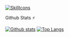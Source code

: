 
[![SkillIcons](https://skillicons.dev/icons?i=js,ts,html,css,php,openshift,nodejs,java,tailwind,vue,nest,aws,prisma,docker,figma)](https://skillicons.dev)<br/>


Github Stats ⚡

<a href="#">![Github stats](https://github-stats-xi-ochre.vercel.app/api?username=vickmwas&count_private=true&hide_border=true&line_height=30)</a>
<a href="#">![Top Langs](https://github-stats-xi-ochre.vercel.app/api/top-langs/?username=vickmwas&count_private=true&hide_border=true&layout=compact)</a>
